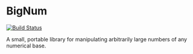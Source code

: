 # BigNum

[![Build Status](https://travis-ci.org/hamsham/BigNum.svg?branch=master)](https://travis-ci.org/hamsham/BigNum)

A small, portable library for manipulating arbitrarily large numbers of any numerical base.
